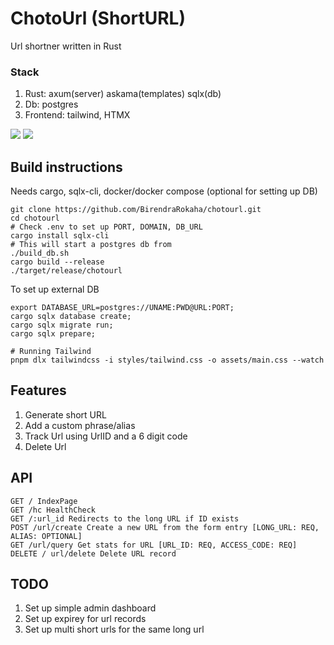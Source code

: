 # ChotoUrl (ShortURL)

Url shortner written in Rust

### Stack
1. Rust: axum(server) askama(templates) sqlx(db)
2. Db: postgres
3. Frontend: tailwind, HTMX

<img src="https://github.com/BirendraRokaha/dcmrig/blob/main/artifacts/1.png">
<img src="https://github.com/BirendraRokaha/dcmrig/blob/main/artifacts/2.png">

## Build instructions

Needs cargo, sqlx-cli, docker/docker compose (optional for setting up DB)
```
git clone https://github.com/BirendraRokaha/chotourl.git
cd chotourl
# Check .env to set up PORT, DOMAIN, DB_URL
cargo install sqlx-cli
# This will start a postgres db from 
./build_db.sh
cargo build --release
./target/release/chotourl
```

To set up external DB 
```
export DATABASE_URL=postgres://UNAME:PWD@URL:PORT;
cargo sqlx database create; 
cargo sqlx migrate run; 
cargo sqlx prepare;
```

```
# Running Tailwind
pnpm dlx tailwindcss -i styles/tailwind.css -o assets/main.css --watch
```

## Features
1. Generate short URL
2. Add a custom phrase/alias
3. Track Url using UrlID and a 6 digit code
4. Delete Url

## API 
```
GET / IndexPage
GET /hc HealthCheck
GET /:url_id Redirects to the long URL if ID exists
POST /url/create Create a new URL from the form entry [LONG_URL: REQ, ALIAS: OPTIONAL]
GET /url/query Get stats for URL [URL_ID: REQ, ACCESS_CODE: REQ]
DELETE / url/delete Delete URL record
```


## TODO
1. Set up simple admin dashboard
2. Set up expirey for url records
3. Set up multi short urls for the same long url